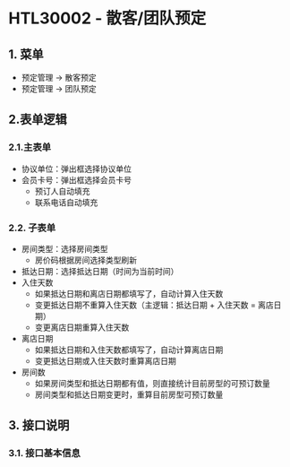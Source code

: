 # HTL30002 - 散客/团队预定

## 1. 菜单

* 预定管理 -&gt; 散客预定
* 预定管理 -&gt; 团队预定

## 2.表单逻辑

### 2.1.主表单

* 协议单位：弹出框选择协议单位
* 会员卡号：弹出框选择会员卡号
  * 预订人自动填充
  * 联系电话自动填充

### 2.2. 子表单

* 房间类型：选择房间类型
  * 房价码根据房间选择类型刷新
* 抵达日期：选择抵达日期（时间为当前时间）
* 入住天数
  * 如果抵达日期和离店日期都填写了，自动计算入住天数
  * 变更抵达日期不重算入住天数（主逻辑：抵达日期 + 入住天数 = 离店日期）
  * 变更离店日期重算入住天数
* 离店日期
  * 如果抵达日期和入住天数都填写了，自动计算离店日期
  * 变更抵达日期或入住天数时重算离店日期
* 房间数
  * 如果房间类型和抵达日期都有值，则直接统计目前房型的可预订数量
  * 房间类型和抵达日期变更时，重算目前房型可预订数量

## 3. 接口说明

### 3.1. 接口基本信息





